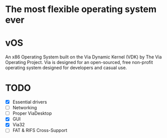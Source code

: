 # The most flexible operating system ever

# vOS
An x86 Operating System built on the Via Dynamic Kernel (VDK) by The Via Operating Project. Via is designed for an open-sourced, free non-profit operating system designed for developers and casual use.

# TODO
 - [x] Essential drivers
 - [ ] Networking
 - [ ] Proper ViaDesktop
 - [x] GUI
 - [x] Via32
 - [ ] FAT & RIFS Cross-Support
